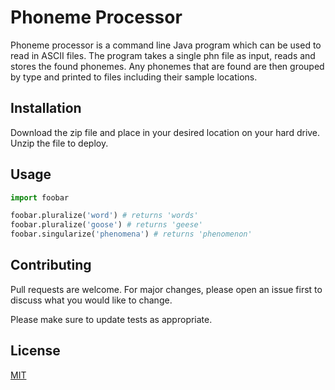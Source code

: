 # Phoneme Processor

Phoneme processor is a command line Java program which can be used to read
in ASCII files. The program takes a single phn file as input, reads and stores
the found phonemes. Any phonemes that are found are then grouped by type and printed
to files including their sample locations.

## Installation

Download the zip file and place in your desired location on your hard drive. Unzip the file to deploy.

## Usage

```python
import foobar

foobar.pluralize('word') # returns 'words'
foobar.pluralize('goose') # returns 'geese'
foobar.singularize('phenomena') # returns 'phenomenon'
```

## Contributing
Pull requests are welcome. For major changes, please open an issue first to discuss what you would like to change.

Please make sure to update tests as appropriate.

## License
[MIT](https://choosealicense.com/licenses/mit/)

